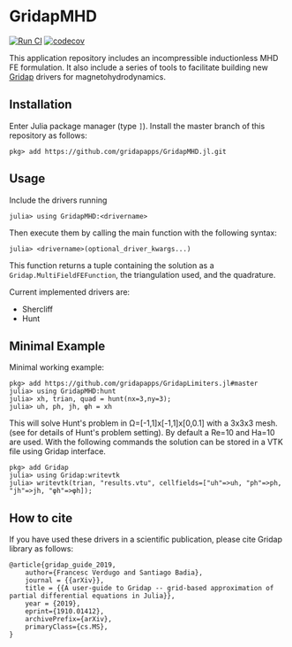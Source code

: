 # GridapMHD
[![Run CI](https://github.com/gridapapps/GridapMHD.jl/workflows/Run%20CI/badge.svg?branch=master)](https://github.com/gridapapps/GridapMHD.jl/actions?query=workflow%3A%22Run+CI%22)
[![codecov](https://codecov.io/gh/gridapapps/GridapMHD.jl/branch/master/graph/badge.svg?token=eSKW5MrXYz)](https://codecov.io/gh/gridapapps/GridapMHD.jl)

This application repository includes an incompressible inductionless MHD FE
formulation. It also include a series of tools to facilitate building new
[Gridap](https://github.com/gridap/Gridap.jl) drivers for magnetohydrodynamics.



## Installation
Enter Julia package manager (type `]`). Install the master branch of this repository as follows:
```
pkg> add https://github.com/gridapapps/GridapMHD.jl.git
```

## Usage
Include the drivers running
```
julia> using GridapMHD:<drivername>
```
Then execute them by calling the main function with the following syntax:
```
julia> <drivername>(optional_driver_kwargs...)
```
This function returns a tuple containing the solution as a `Gridap.MultiFieldFEFunction`,
the triangulation used, and the quadrature.

Current implemented drivers are:
- Shercliff
- Hunt

## Minimal Example
Minimal working example:
```
pkg> add https://github.com/gridapapps/GridapLimiters.jl#master
julia> using GridapMHD:hunt
julia> xh, trian, quad = hunt(nx=3,ny=3);
julia> uh, ph, jh, φh = xh
```
This will solve Hunt's problem in Ω=[-1,1]x[-1,1]x[0,0.1] with a 3x3x3 mesh.
(see [](this) for details of Hunt's problem setting). By default a Re=10 and
Ha=10 are used. With the following commands the solution can be stored in a
VTK file using Gridap interface.
```
pkg> add Gridap
julia> using Gridap:writevtk
julia> writevtk(trian, "results.vtu", cellfields=["uh"=>uh, "ph"=>ph, "jh"=>jh, "φh"=>φh]);
```

## How to cite
If you have used these drivers in a scientific publication, please cite Gridap library as follows:

```
@article{gridap_guide_2019,
    author={Francesc Verdugo and Santiago Badia},
    journal = {{arXiv}},
    title = {{A user-guide to Gridap -- grid-based approximation of partial differential equations in Julia}},
    year = {2019},
    eprint={1910.01412},
    archivePrefix={arXiv},
    primaryClass={cs.MS},
}
```
